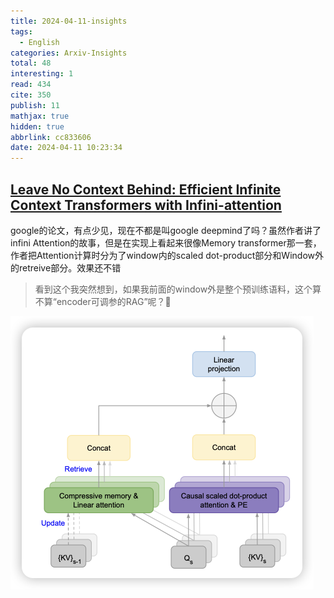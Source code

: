 ```yaml
---
title: 2024-04-11-insights
tags:
  - English
categories: Arxiv-Insights
total: 48
interesting: 1
read: 434
cite: 350
publish: 11
mathjax: true
hidden: true
abbrlink: cc833606
date: 2024-04-11 10:23:34
---
```




## [Leave No Context Behind: Efficient Infinite Context Transformers with Infini-attention](https://arxiv.org/pdf/2404.07143.pdf)

google的论文，有点少见，现在不都是叫google deepmind了吗？虽然作者讲了infini Attention的故事，但是在实现上看起来很像Memory transformer那一套，作者把Attention计算时分为了window内的scaled dot-product部分和Window外的retreive部分。效果还不错

> 看到这个我突然想到，如果我前面的window外是整个预训练语料，这个算不算“encoder可调参的RAG”呢？🤔

<img src="../../files/images/arxiv-insights/2024-04-08-04-12/infini-attention.png" style="zoom: 50%;" >
